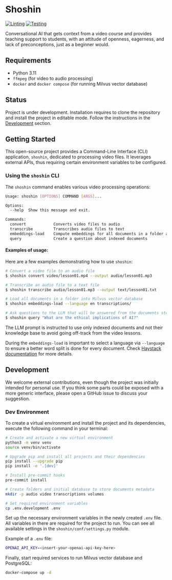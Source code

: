 # Shoshin

[![Linting](https://github.com/palazzem/shoshin/actions/workflows/linting.yaml/badge.svg)](https://github.com/palazzem/shoshin/actions/workflows/linting.yaml)
[![Testing](https://github.com/palazzem/shoshin/actions/workflows/testing.yaml/badge.svg)](https://github.com/palazzem/shoshin/actions/workflows/testing.yaml)

Conversational AI that gets context from a video course and provides teaching support to students, with an attitude of
openness, eagerness, and lack of preconceptions, just as a beginner would.

## Requirements

- Python 3.11
- `ffmpeg` (for video to audio processing)
- `docker` and `docker compose` (for running Milvus vector database)

## Status

Project is under development. Installation requires to clone the repository and install the project in editable mode.
Follow the instructions in the [Development](#development) section.

## Getting Started

This open-source project provides a Command-Line Interface (CLI) application, `shoshin`, dedicated to processing video files.
It leverages external APIs, thus requiring certain environment variables to be configured.

### Using the `shoshin` CLI

The `shoshin` command enables various video processing operations:

```bash
Usage: shoshin [OPTIONS] COMMAND [ARGS]...

Options:
  --help  Show this message and exit.

Commands:
  convert            Converts video files to audio
  transcribe         Transcribes audio files to text
  embeddings-load    Compute embeddings for all documents in a folder and load them into Milvus
  query              Create a question about indexed documents
```

#### Examples of usage:

Here are a few examples demonstrating how to use `shoshin`:

```bash
# Convert a video file to an audio file
$ shoshin convert video/lesson01.mp4 --output audio/lesson01.mp3

# Transcribe an audio file to a text file
$ shoshin transcribe audio/lesson01.mp3 --output text/lesson01.txt

# Load all documents in a folder into Milvus vector database
$ shoshin embeddings-load --language en transcriptions/

# Ask questions to the LLM that will be answered from the documents stored
$ shoshin query "What are the ethical implications of AI?"
```

The LLM prompt is instructed to use only indexed documents and not their knowledge base to avoid going off-track
from the video lessons.

During the `embeddings-load` is important to select a language via `--language` to ensure a better word split is done
for every document. Check [Haystack documentation](https://docs.haystack.deepset.ai/docs/languages) for more details.

## Development

We welcome external contributions, even though the project was initially intended for personal use. If you think some
parts could be exposed with a more generic interface, please open a GitHub issue to discuss your suggestion.

### Dev Environment

To create a virtual environment and install the project and its dependencies, execute the following command in your
terminal:

```bash
# Create and activate a new virtual environment
python3 -m venv venv
source venv/bin/activate

# Upgrade pip and install all projects and their dependencies
pip install --upgrade pip
pip install -e '.[dev]'

# Install pre-commit hooks
pre-commit install

# Create folders and initial database to store documents metadata
mkdir -p audio video transcriptions volumes

# Set required environment variables
cp .env.development .env
```

Set up the necessary environment variables in the newly created `.env` file. All variables in there are required
for the project to run. You can see all available settings in the `shoshin/conf/settings.py` module.

Example of a `.env` file:
```bash
OPENAI_API_KEY=<insert-your-openai-api-key-here>
```

Finally, start required services to run Milvus vector database and PostgreSQL:

```bash
docker-compose up -d
```
